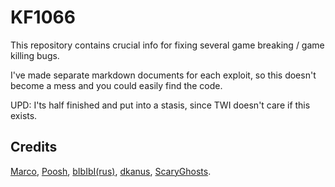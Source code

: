 # KF1066

This repository contains crucial info for fixing several game breaking / game killing bugs.

I've made separate markdown documents for each exploit, so this doesn't become a mess and you could easily find the code.

UPD: I'ts half finished and put into a stasis, since TWI doesn't care if this exists.

## Credits

[Marco](https://steamcommunity.com/profiles/76561197975509070), [Poosh](https://steamcommunity.com/id/scrn-poosh), [bIbIbI(rus)](https://steamcommunity.com/profiles/76561198019079140/), [dkanus](https://steamcommunity.com/id/dkanus), [ScaryGhosts](https://steamcommunity.com/id/scrn-poosh).